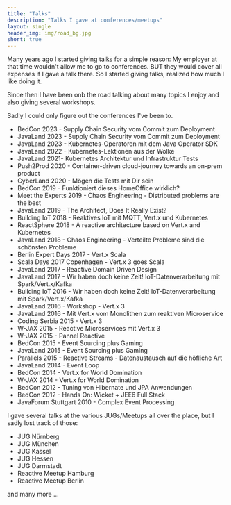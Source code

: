 ```yaml
---
title: "Talks"
description: "Talks I gave at conferences/meetups"
layout: single
header_img: img/road_bg.jpg
short: true
---
```


Many years ago I started giving talks for a simple reason: My employer at that time wouldn't allow me to go to conferences.
BUT they would cover all expenses if I gave a talk there. So I started giving talks, realized how much I like doing it.

Since then I have been onb the road talking about many topics I enjoy and also giving several workshops.

Sadly I could only figure out the conferences I've been to. 

- BedCon 2023 - Supply Chain Security vom Commit zum Deployment
- JavaLand 2023 - Supply Chain Security vom Commit zum Deployment
- JavaLand 2023 - Kubernetes-Operatoren mit dem Java Operator SDK
- JavaLand 2022 - Kubernetes-Lektionen aus der Wolke
- JavaLand 2021- Kubernetes Architektur und Infrastruktur Tests
- Push2Prod 2020 - Container-driven cloud-journey towards an on-prem product
- CyberLand 2020 - Mögen die Tests mit Dir sein 
- BedCon 2019 - Funktioniert dieses HomeOffice wirklich?
- Meet the Experts 2019 - Chaos Engineering - Distributed problems are the best
- JavaLand 2019 - The Architect, Does It Really Exist?
- Building IoT 2018 - Reaktives IoT mit MQTT, Vert.x und Kubernetes
- ReactSphere 2018 - A reactive architecture based on Vert.x and Kubernetes
- JavaLand 2018 - Chaos Engineering - Verteilte Probleme sind die schönsten Probleme
- Berlin Expert Days 2017 - Vert.x Scala
- Scala Days 2017 Copenhagen - Vert.x 3 goes Scala
- JavaLand 2017 - Reactive Domain Driven Design
- JavaLand 2017 - Wir haben doch keine Zeit! IoT-Datenverarbeitung mit Spark/Vert.x/Kafka
- Building IoT 2016  - Wir haben doch keine Zeit! IoT-Datenverarbeitung mit Spark/Vert.x/Kafka
- JavaLand 2016 - Workshop - Vert.x 3
- JavaLand 2016 - Mit Vert.x vom Monolithen zum reaktiven Microservice
- Coding Serbia 2015 - Vert.x 3
- W-JAX 2015 - Reactive Microservices mit Vert.x 3
- W-JAX 2015 - Pannel Reactive
- BedCon 2015 - Event Sourcing plus Gaming
- JavaLand 2015 - Event Sourcing plus Gaming
- Parallels 2015 - Reactive Streams - Datenaustausch auf die höfliche Art
- JavaLand 2014 - Event Loop
- BedCon 2014 - Vert.x for World Domination
- W-JAX 2014 - Vert.x for World Domination
- BedCon 2012 - Tuning von Hibernate und JPA Anwendungen
- BedCon 2012 - Hands On: Wicket + JEE6 Full Stack
- JavaForum Stuttgart 2010 - Complex Event Processing

I gave several talks at the various JUGs/Meetups all over the place, but I sadly lost track of those:

- JUG Nürnberg
- JUG München
- JUG Kassel
- JUG Hessen
- JUG Darmstadt
- Reactive Meetup Hamburg
- Reactive Meetup Berlin

and many more ...


 
